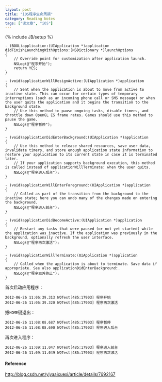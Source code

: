 ```yaml
---
layout: post
title: "iOS程序生命周期"
category: Reading Notes
tags: ["读文章", "iOS"]
---
```

{% include JB/setup %}

	- (BOOL)application:(UIApplication *)application didFinishLaunchingWithOptions:(NSDictionary *)launchOptions  
	{  
	    // Override point for customization after application launch.  
	    NSLog(@"程序开始");  
	    return YES;  
	}  
	                              
	- (void)applicationWillResignActive:(UIApplication *)application  
	{  
	    // Sent when the application is about to move from active to inactive state. This can occur for certain types of temporary interruptions (such as an incoming phone call or SMS message) or when the user quits the application and it begins the transition to the background state.  
	    // Use this method to pause ongoing tasks, disable timers, and throttle down OpenGL ES frame rates. Games should use this method to pause the game.  
	    NSLog(@"程序暂停");  
	}  
	  
	- (void)applicationDidEnterBackground:(UIApplication *)application  
	{  
	    // Use this method to release shared resources, save user data, invalidate timers, and store enough application state information to restore your application to its current state in case it is terminated later.   
	    // If your application supports background execution, this method is called instead of applicationWillTerminate: when the user quits.  
	    NSLog(@"程序进入后台");  
	}  
	  
	- (void)applicationWillEnterForeground:(UIApplication *)application  
	{  
	    // Called as part of the transition from the background to the inactive state; here you can undo many of the changes made on entering the background.  
	    NSLog(@"程序进入前台");  
	}  
	  
	- (void)applicationDidBecomeActive:(UIApplication *)application  
	{  
	    // Restart any tasks that were paused (or not yet started) while the application was inactive. If the application was previously in the background, optionally refresh the user interface.  
	    NSLog(@"程序再次激活");  
	}  
	  
	- (void)applicationWillTerminate:(UIApplication *)application  
	{  
	    // Called when the application is about to terminate. Save data if appropriate. See also applicationDidEnterBackground:.  
	    NSLog(@"程序意外终止");  
	}  


首次启动应用程序：

	2012-06-26 11:06:39.313 WQTest[485:17903] 程序开始
	2012-06-26 11:06:39.320 WQTest[485:17903] 程序再次激活

摁`HOME`键退出：

	2012-06-26 11:08:08.687 WQTest[485:17903] 程序暂停
	2012-06-26 11:08:08.690 WQTest[485:17903] 程序进入后台

再次进入程序：

	2012-06-26 11:09:11.047 WQTest[485:17903] 程序进入前台
	2012-06-26 11:09:11.049 WQTest[485:17903] 程序再次激活


#### Reference

http://blog.csdn.net/yiyaaixuexi/article/details/7692167